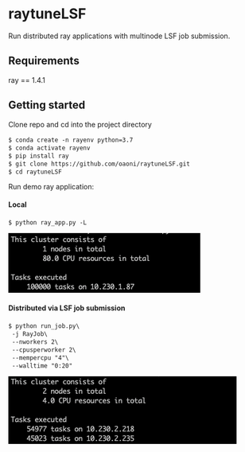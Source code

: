 # raytuneLSF

Run distributed ray applications with multinode LSF job submission.

## Requirements
ray == 1.4.1 <br>

## Getting started
Clone repo and cd into the project directory

```
$ conda create -n rayenv python=3.7
$ conda activate rayenv
$ pip install ray 
$ git clone https://github.com/oaoni/raytuneLSF.git
$ cd raytuneLSF
```

Run demo ray application: 

#### Local

```
$ python ray_app.py -L
```

![Ray Local](demo/local_ray.png)

#### Distributed via LSF job submission

```
$ python run_job.py\
 -j RayJob\
 --nworkers 2\
 --cpusperworker 2\
 --mempercpu "4"\
 --walltime "0:20"
```

![Ray Distributed](demo/distributed_ray.png)
